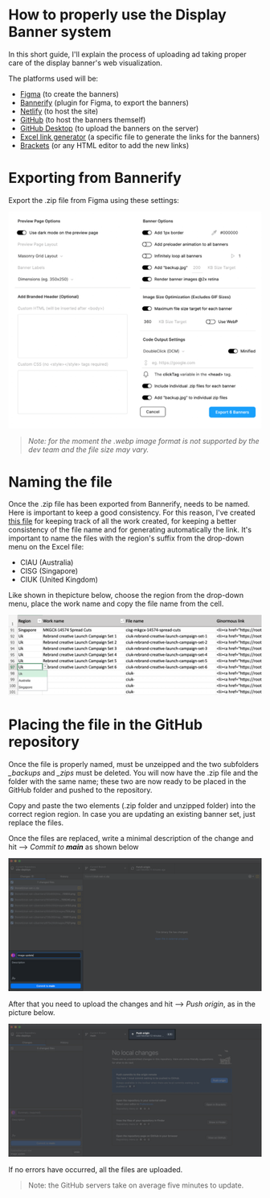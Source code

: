 # How to properly use the Display Banner system
In this short guide, I'll explain the process of uploading ad taking proper care of the display banner's web visualization.

The platforms used will be:

- [Figma](https://www.figma.com) (to create the banners)
- [Bannerify](https://www.figma.com/community/plugin/796124491692147799/Bannerify-Banner-Studio) (plugin for Figma, to export the banners)
- [Netlify](https://www.netlify.com) (to host the site)
- [GitHub](https://github.com) (to host the banners themself)
- [GitHub Desktop](https://desktop.github.com) (to upload the banners on the server)
- [Excel link generator](https://intlfcstone.sharepoint.com/:x:/s/CityIndexRebrand/EbK-k6lUFdtKtb8AS6dX6_QBj3VcHnAyWxJ1VsX6U9236Q?e=sADceO) (a specific file to generate the links for the banners)
- [Brackets](https://brackets.io) (or any HTML editor to add the new links)

# Exporting from Bannerify
Export the .zip file from Figma using these settings:

<img src="https://github.com/root-stone-x/site-elements/blob/c3b0e97bf1d43d3e68897d1cf8e4044a3d02294f/readme-imgs/readme-img-001.png" width="600" title="Bannerify export settings">

> *Note: for the moment the .webp image format is not supported by the dev team and the file size may vary.*

# Naming the file
Once the .zip file has been exported from Bannerify, needs to be named. Here is important to keep a good consistency. For this reason, I've created [this file](https://intlfcstone.sharepoint.com/:x:/s/CityIndexRebrand/EbK-k6lUFdtKtb8AS6dX6_QBj3VcHnAyWxJ1VsX6U9236Q?e=sADceO) for keeping track of all the work created, for keeping a better consistency of the file name and for generating automatically the link.
It's important to name the files with the region's suffix from the drop-down menu on the Excel file:
- CIAU (Australia)
- CISG (Singapore)
- CIUK (United Kingdom)

Like shown in thepicture below, choose the region from the drop-down menu, place the work name and copy the file name from the cell.

<img src="https://github.com/root-stone-x/site-elements/blob/5f748a3606a6b0de1cdc36b43b2389bb8c950931/readme-imgs/readme-img-002.png" width="600" title="Bannerify export settings">

# Placing the file in the GitHub repository
Once the file is properly named, must be unzeipped and the two subfolders *_backups* and *_zips* must be deleted. You will now have the .zip file and the folder with the same name; these two are now ready to be placed in the GitHub folder and pushed to the repository.

Copy and paste the two elements (.zip folder and unzipped folder) into the correct region region. In case you are updating an existing banner set, just replace the files.

Once the files are replaced, write a minimal description of the change and hit --> *Commit to* ***main*** as shown below

<img src="https://github.com/root-stone-x/site-elements/blob/fd866e978a3aa350060e6d9570df3bf0233c76a8/readme-imgs/readme-img-003.png" width="600" title="Bannerify export settings">

After that you need to upload the changes and hit --> *Push origin*, as in the picture below.

<img src="https://github.com/root-stone-x/site-elements/blob/fd866e978a3aa350060e6d9570df3bf0233c76a8/readme-imgs/readme-img-004.jpg" width="600" title="Bannerify export settings">

If no errors have occurred, all the files are uploaded. 

> Note: the GitHub servers take on average five minutes to update.



